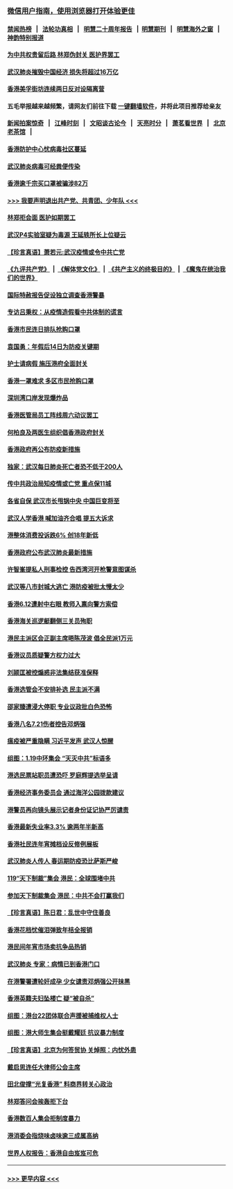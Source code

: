 ### [微信用户指南，使用浏览器打开体验更佳](https://github.com/gfw-breaker/banned-news1/blob/master/indexes/wechat-guide.md?t=0)
#### [禁闻热榜](热点新闻.md?t=0)  &nbsp;&nbsp;|&nbsp;&nbsp; [法轮功真相](https://github.com/gfw-breaker/truth/blob/master/README.md?t=0) &nbsp;&nbsp;|&nbsp;&nbsp; [明慧二十周年报告](https://github.com/gfw-breaker/mh-reports/blob/master/README.md?t=0) &nbsp;&nbsp;|&nbsp;&nbsp;[明慧期刊](https://github.com/gfw-breaker/mh-qikan) &nbsp;&nbsp;|&nbsp;&nbsp; [明慧海外之窗](https://github.com/gfw-breaker/mh-news/blob/master/README.md?t=0) &nbsp;&nbsp;|&nbsp;&nbsp; [神韵特别报道](https://github.com/gfw-breaker/mh-news/blob/master/shenyun.md?t=0)
#### [为中共权贵留后路 林郑伪封关 医护界罢工](../pages/nsc415/n11842359.md?t=02040744) 
#### [武汉肺炎摧毁中国经济 损失将超过16万亿](../pages/nsc415/n11839723.md?t=02040744) 
#### [香港美孚街坊连续两日反对设隔离营](../pages/nsc415/n11839962.md?t=02040744) 
#### 五毛举报越来越频繁，请网友们前往下载 [一键翻墙软件](https://github.com/gfw-breaker/ssr-accounts)，并将此项目推荐给亲友
#### [新闻拍案惊奇](https://github.com/gfw-breaker/banned-news1/blob/master/pages/link4.md) &nbsp;&nbsp;|&nbsp;&nbsp; [江峰时刻](https://github.com/gfw-breaker/banned-news1/blob/master/pages/link4.md) &nbsp;&nbsp;|&nbsp;&nbsp; [文昭谈古论今](https://github.com/gfw-breaker/banned-news1/blob/master/pages/link4.md) &nbsp;&nbsp;|&nbsp;&nbsp; [天亮时分](https://github.com/gfw-breaker/banned-news1/blob/master/pages/link4.md) &nbsp;&nbsp;|&nbsp;&nbsp; [萧茗看世界](https://github.com/gfw-breaker/banned-news1/blob/master/pages/link4.md) &nbsp;&nbsp;|&nbsp;&nbsp; [北京老茶馆](https://github.com/gfw-breaker/banned-news1/blob/master/pages/link4.md) &nbsp;&nbsp;|&nbsp;&nbsp; 
#### [香港防护中心忧病毒社区蔓延](../pages/nsc415/n11839933.md?t=02040744) 
#### [武汉肺炎病毒可经粪便传染](../pages/nsc415/n11839939.md?t=02040744) 
#### [香港逾千宗买口罩被骗涉82万](../pages/nsc415/n11839914.md?t=02040744) 
#### [>>> 我要声明退出共产党、共青团、少年队 <<<](https://github.com/begood0513/goodnews/blob/master/quit/letter.md) 
#### [林郑拒会面 医护如期罢工](../pages/nsc415/n11839892.md?t=02040744) 
#### [武汉P4实验室疑为毒源 王延轶所长上位疑云](../pages/nsc415/n11835543.md?t=02040744) 
#### [【珍言真语】萧若元:武汉疫情或令中共亡党](../pages/nsc415/n11829394.md?t=02040744) 
#### [《九评共产党》](https://github.com/begood0513/9ping.md/blob/master/README.md) &nbsp;|&nbsp; [《解体党文化》](../../../../jtdwh.md/blob/master/README.md)  &nbsp;|&nbsp; [《共产主义的终极目的》](../../../../gczydzjmd.md/blob/master/README.md) &nbsp;|&nbsp; [《魔鬼在统治我们的世界》](../../../../mgztzwmdsj.md/blob/master/README.md) 
#### [国际特赦报告促设独立调查香港警暴](../pages/nsc415/n11833845.md?t=02040744) 
#### [专访吕秉权：从疫情造假看中共体制的谎言](../pages/nsc415/n11833813.md?t=02040744) 
#### [香港市民连日排队抢购口罩](../pages/nsc415/n11833794.md?t=02040744) 
#### [袁国勇：年假后14日为防疫关键期](../pages/nsc415/n11831088.md?t=02040744) 
#### [护士请病假 施压港府全面封关](../pages/nsc415/n11831030.md?t=02040744) 
#### [香港一罩难求 多区市民抢购口罩](../pages/nsc415/n11831002.md?t=02040744) 
#### [深圳湾口岸发现爆炸品](../pages/nsc415/n11828802.md?t=02040744) 
#### [香港医管局员工阵线周六动议罢工](../pages/nsc415/n11828762.md?t=02040744) 
#### [何柏良及两医生组织倡香港政府封关](../pages/nsc415/n11828749.md?t=02040744) 
#### [香港政府再公布防疫新措施](../pages/nsc415/n11828716.md?t=02040744) 
#### [独家：武汉每日肺炎死亡者恐不低于200人](../pages/nsc415/n11828240.md?t=02040744) 
#### [传中共政治局知疫情或亡党 重点保11城](../pages/nsc415/n11828145.md?t=02040744) 
#### [各省自保 武汉市长甩锅中央 中国巨变将至](../pages/nsc415/n11828021.md?t=02040744) 
#### [武汉人学香港 喊加油齐合唱 提五大诉求](../pages/nsc415/n11827046.md?t=02040744) 
#### [港整体消费投诉跌6% 创18年新低](../pages/nsc415/n11817280.md?t=02040744) 
#### [香港政府公布武汉肺炎最新措施](../pages/nsc415/n11817152.md?t=02040744) 
#### [许智峯提私人刑事检控 告西湾河开枪警意图谋杀](../pages/nsc415/n11817132.md?t=02040744) 
#### [武汉等八市封城大逃亡 港防疫被批太慢太少](../pages/nsc415/n11817058.md?t=02040744) 
#### [香港6.12遭射中右眼 教师入禀向警方索偿](../pages/nsc415/n11814678.md?t=02040744) 
#### [香港海关巡逻艇翻侧三关员殉职](../pages/nsc415/n11814604.md?t=02040744) 
#### [港民主派区会正副主席晤陈茂波 倡全民派1万元](../pages/nsc415/n11814582.md?t=02040744) 
#### [香港议员质疑警方权力过大](../pages/nsc415/n11814560.md?t=02040744) 
#### [刘颕匡被控煽惑非法集结获准保释](../pages/nsc415/n11811727.md?t=02040744) 
#### [香港选管会不安排补选 民主派不满](../pages/nsc415/n11811691.md?t=02040744) 
#### [邵家臻遭浸大停职 专业议政批白色恐怖](../pages/nsc415/n11811670.md?t=02040744) 
#### [香港八名7.21伤者控告邓炳强](../pages/nsc415/n11811623.md?t=02040744) 
#### [瘟疫被严重隐瞒 习近平发声 武汉人惊醒](../pages/nsc415/n11811186.md?t=02040744) 
#### [组图：1.19中环集会 “天灭中共”标语多](../pages/nsc415/n11809514.md?t=02040744) 
#### [港选民票站职员遭恐吓 罗庭辉提选举呈请](../pages/nsc415/n11808914.md?t=02040744) 
#### [香港经济事务委员会 通过海洋公园拨款建议](../pages/nsc415/n11808906.md?t=02040744) 
#### [港警员再向镜头展示记者身份证记协严厉谴责](../pages/nsc415/n11808888.md?t=02040744) 
#### [香港最新失业率3.3% 逾两年半新高](../pages/nsc415/n11808887.md?t=02040744) 
#### [香港社民连年宵摊档设反修例展板](../pages/nsc415/n11808857.md?t=02040744) 
#### [武汉肺炎人传人 春运期防疫恐比萨斯严峻](../pages/nsc415/n11808739.md?t=02040744) 
#### [119“天下制裁”集会 港民：全球围堵中共](../pages/nsc415/n11806318.md?t=02040744) 
#### [参加天下制裁集会 港民：中共不会打赢我们](../pages/nsc415/n11806596.md?t=02040744) 
#### [【珍言真语】陈日君：乱世中守住善良](../pages/nsc415/n11806247.md?t=02040744) 
#### [香港花档忧催泪弹致年桔全报销](../pages/nsc415/n11806130.md?t=02040744) 
#### [港民间年宵市场卖抗争品热销](../pages/nsc415/n11806073.md?t=02040744) 
#### [武汉肺炎 专家：病情已到香港门口](../pages/nsc415/n11806020.md?t=02040744) 
#### [在港警署遭轮奸成孕 少女谴责邓炳强公开抹黑](../pages/nsc415/n11805981.md?t=02040744) 
#### [香港英籍夫妇坠楼亡 疑“被自杀”](../pages/nsc415/n11805937.md?t=02040744) 
#### [组图：港台22团体联合声援被捕维权人士](../pages/nsc415/n11801834.md?t=02040744) 
#### [组图：港大师生集会挺戴耀廷 抗议暴力制度](../pages/nsc415/n11799298.md?t=02040744) 
#### [【珍言真语】北京为何签贸协 关焯照：内忧外患](../pages/nsc415/n11799790.md?t=02040744) 
#### [戴启思连任大律师公会主席](../pages/nsc415/n11799306.md?t=02040744) 
#### [田北俊撑“光复香港” 料商界转关心政治](../pages/nsc415/n11799287.md?t=02040744) 
#### [林郑答问会挨轰拒下台](../pages/nsc415/n11799261.md?t=02040744) 
#### [香港数百人集会拒制度暴力](../pages/nsc415/n11796941.md?t=02040744) 
#### [港消委会指烧味卤味逾三成属高纳](../pages/nsc415/n11796815.md?t=02040744) 
#### [世界人权报告：香港自由岌岌可危](../pages/nsc415/n11796873.md?t=02040744) 

----
#### [ >>> 更早内容 <<< ](../indexes/nsc415-earlier.md)
